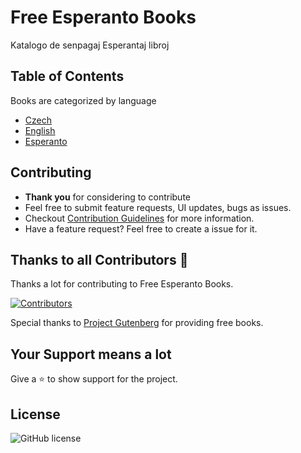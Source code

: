 # Free Esperanto Books

Katalogo de senpagaj Esperantaj libroj

## Table of Contents

Books are categorized by language

- [Czech](./books/czech/README.md)
- [English](./books/english/README.md)
- [Esperanto](./books/esperanto/README.md)

## Contributing

- **Thank you** for considering to contribute
- Feel free to submit feature requests, UI updates, bugs as issues.
- Checkout [Contribution Guidelines](https://github.com/Esperanta-Skanaduko/free-esperanto-books/blob/master/CONTRIBUTING.md) for more information.
- Have a feature request? Feel free to create a issue for it.


## Thanks to all Contributors 💪

Thanks a lot for contributing to Free Esperanto Books.

[![Contributors](https://contrib.rocks/image?repo=Esperanta-Skanaduko/free-esperanto-books)](https://github.com/Esperanta-Skanaduko/free-esperanto-books/graphs/contributors)

Special thanks to [Project Gutenberg](https://www.gutenberg.org/) for providing free books.

## Your Support means a lot

Give a ⭐ to show support for the project.

## License
![GitHub license](https://img.shields.io/github/license/Esperanta-Skanaduko/free-esperanto-books)
